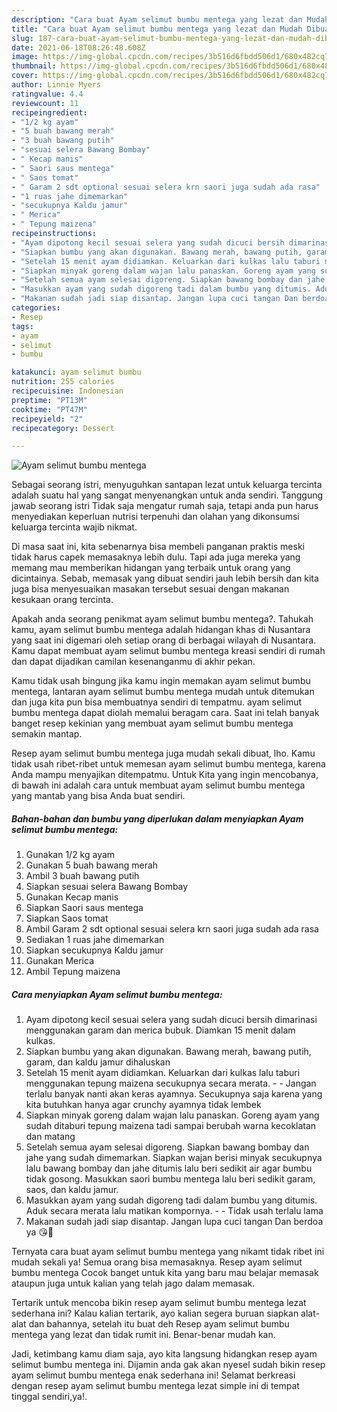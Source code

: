 ```yaml
---
description: "Cara buat Ayam selimut bumbu mentega yang lezat dan Mudah Dibuat"
title: "Cara buat Ayam selimut bumbu mentega yang lezat dan Mudah Dibuat"
slug: 187-cara-buat-ayam-selimut-bumbu-mentega-yang-lezat-dan-mudah-dibuat
date: 2021-06-18T08:26:48.608Z
image: https://img-global.cpcdn.com/recipes/3b516d6fbdd506d1/680x482cq70/ayam-selimut-bumbu-mentega-foto-resep-utama.jpg
thumbnail: https://img-global.cpcdn.com/recipes/3b516d6fbdd506d1/680x482cq70/ayam-selimut-bumbu-mentega-foto-resep-utama.jpg
cover: https://img-global.cpcdn.com/recipes/3b516d6fbdd506d1/680x482cq70/ayam-selimut-bumbu-mentega-foto-resep-utama.jpg
author: Linnie Myers
ratingvalue: 4.4
reviewcount: 11
recipeingredient:
- "1/2 kg ayam"
- "5 buah bawang merah"
- "3 buah bawang putih"
- "sesuai selera Bawang Bombay"
- " Kecap manis"
- " Saori saus mentega"
- " Saos tomat"
- " Garam 2 sdt optional sesuai selera krn saori juga sudah ada rasa"
- "1 ruas jahe dimemarkan"
- "secukupnya Kaldu jamur"
- " Merica"
- " Tepung maizena"
recipeinstructions:
- "Ayam dipotong kecil sesuai selera yang sudah dicuci bersih dimarinasi menggunakan garam dan merica bubuk. Diamkan 15 menit dalam kulkas."
- "Siapkan bumbu yang akan digunakan. Bawang merah, bawang putih, garam, dan kaldu jamur dihaluskan"
- "Setelah 15 menit ayam didiamkan. Keluarkan dari kulkas lalu taburi menggunakan tepung maizena secukupnya secara merata.   Jangan terlalu banyak nanti akan keras ayamnya. Secukupnya saja karena yang kita butuhkan hanya agar crunchy ayamnya tidak lembek"
- "Siapkan minyak goreng dalam wajan lalu panaskan. Goreng ayam yang sudah ditaburi tepung maizena tadi sampai berubah warna kecoklatan dan matang"
- "Setelah semua ayam selesai digoreng. Siapkan bawang bombay dan jahe yang sudah dimemarkan. Siapkan wajan berisi minyak secukupnya lalu bawang bombay dan jahe ditumis lalu beri sedikit air agar bumbu tidak gosong. Masukkan saori bumbu mentega lalu beri sedikit garam, saos, dan kaldu jamur."
- "Masukkan ayam yang sudah digoreng tadi dalam bumbu yang ditumis. Aduk secara merata lalu matikan kompornya.   Tidak usah terlalu lama"
- "Makanan sudah jadi siap disantap. Jangan lupa cuci tangan Dan berdoa ya 😘🙏"
categories:
- Resep
tags:
- ayam
- selimut
- bumbu

katakunci: ayam selimut bumbu 
nutrition: 255 calories
recipecuisine: Indonesian
preptime: "PT13M"
cooktime: "PT47M"
recipeyield: "2"
recipecategory: Dessert

---
```



![Ayam selimut bumbu mentega](https://img-global.cpcdn.com/recipes/3b516d6fbdd506d1/680x482cq70/ayam-selimut-bumbu-mentega-foto-resep-utama.jpg)

Sebagai seorang istri, menyuguhkan santapan lezat untuk keluarga tercinta adalah suatu hal yang sangat menyenangkan untuk anda sendiri. Tanggung jawab seorang istri Tidak saja mengatur rumah saja, tetapi anda pun harus menyediakan keperluan nutrisi terpenuhi dan olahan yang dikonsumsi keluarga tercinta wajib nikmat.

Di masa  saat ini, kita sebenarnya bisa membeli panganan praktis meski tidak harus capek memasaknya lebih dulu. Tapi ada juga mereka yang memang mau memberikan hidangan yang terbaik untuk orang yang dicintainya. Sebab, memasak yang dibuat sendiri jauh lebih bersih dan kita juga bisa menyesuaikan masakan tersebut sesuai dengan makanan kesukaan orang tercinta. 



Apakah anda seorang penikmat ayam selimut bumbu mentega?. Tahukah kamu, ayam selimut bumbu mentega adalah hidangan khas di Nusantara yang saat ini digemari oleh setiap orang di berbagai wilayah di Nusantara. Kamu dapat membuat ayam selimut bumbu mentega kreasi sendiri di rumah dan dapat dijadikan camilan kesenanganmu di akhir pekan.

Kamu tidak usah bingung jika kamu ingin memakan ayam selimut bumbu mentega, lantaran ayam selimut bumbu mentega mudah untuk ditemukan dan juga kita pun bisa membuatnya sendiri di tempatmu. ayam selimut bumbu mentega dapat diolah memalui beragam cara. Saat ini telah banyak banget resep kekinian yang membuat ayam selimut bumbu mentega semakin mantap.

Resep ayam selimut bumbu mentega juga mudah sekali dibuat, lho. Kamu tidak usah ribet-ribet untuk memesan ayam selimut bumbu mentega, karena Anda mampu menyajikan ditempatmu. Untuk Kita yang ingin mencobanya, di bawah ini adalah cara untuk membuat ayam selimut bumbu mentega yang mantab yang bisa Anda buat sendiri.

<!--inarticleads1-->

##### Bahan-bahan dan bumbu yang diperlukan dalam menyiapkan Ayam selimut bumbu mentega:

1. Gunakan 1/2 kg ayam
1. Gunakan 5 buah bawang merah
1. Ambil 3 buah bawang putih
1. Siapkan sesuai selera Bawang Bombay
1. Gunakan  Kecap manis
1. Siapkan  Saori saus mentega
1. Siapkan  Saos tomat
1. Ambil  Garam 2 sdt optional sesuai selera krn saori juga sudah ada rasa
1. Sediakan 1 ruas jahe dimemarkan
1. Siapkan secukupnya Kaldu jamur
1. Gunakan  Merica
1. Ambil  Tepung maizena




<!--inarticleads2-->

##### Cara menyiapkan Ayam selimut bumbu mentega:

1. Ayam dipotong kecil sesuai selera yang sudah dicuci bersih dimarinasi menggunakan garam dan merica bubuk. Diamkan 15 menit dalam kulkas.
1. Siapkan bumbu yang akan digunakan. Bawang merah, bawang putih, garam, dan kaldu jamur dihaluskan
1. Setelah 15 menit ayam didiamkan. Keluarkan dari kulkas lalu taburi menggunakan tepung maizena secukupnya secara merata. -  -  Jangan terlalu banyak nanti akan keras ayamnya. Secukupnya saja karena yang kita butuhkan hanya agar crunchy ayamnya tidak lembek
1. Siapkan minyak goreng dalam wajan lalu panaskan. Goreng ayam yang sudah ditaburi tepung maizena tadi sampai berubah warna kecoklatan dan matang
1. Setelah semua ayam selesai digoreng. Siapkan bawang bombay dan jahe yang sudah dimemarkan. Siapkan wajan berisi minyak secukupnya lalu bawang bombay dan jahe ditumis lalu beri sedikit air agar bumbu tidak gosong. Masukkan saori bumbu mentega lalu beri sedikit garam, saos, dan kaldu jamur.
1. Masukkan ayam yang sudah digoreng tadi dalam bumbu yang ditumis. Aduk secara merata lalu matikan kompornya.  -  - Tidak usah terlalu lama
1. Makanan sudah jadi siap disantap. Jangan lupa cuci tangan Dan berdoa ya 😘🙏




Ternyata cara buat ayam selimut bumbu mentega yang nikamt tidak ribet ini mudah sekali ya! Semua orang bisa memasaknya. Resep ayam selimut bumbu mentega Cocok banget untuk kita yang baru mau belajar memasak ataupun juga untuk kalian yang telah jago dalam memasak.

Tertarik untuk mencoba bikin resep ayam selimut bumbu mentega lezat sederhana ini? Kalau kalian tertarik, ayo kalian segera buruan siapkan alat-alat dan bahannya, setelah itu buat deh Resep ayam selimut bumbu mentega yang lezat dan tidak rumit ini. Benar-benar mudah kan. 

Jadi, ketimbang kamu diam saja, ayo kita langsung hidangkan resep ayam selimut bumbu mentega ini. Dijamin anda gak akan nyesel sudah bikin resep ayam selimut bumbu mentega enak sederhana ini! Selamat berkreasi dengan resep ayam selimut bumbu mentega lezat simple ini di tempat tinggal sendiri,ya!.

